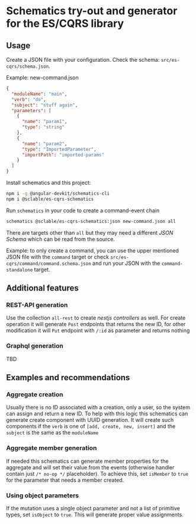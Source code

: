 # Schematics try-out and generator for the ES/CQRS library

## Usage

Create a JSON file with your configuration. Check the schema: `src/es-cqrs/schema.json`.

Example: new-command.json

```json
{
  "moduleName": "main",
  "verb": "do",
  "subject": "stuff again",
  "parameters": [
    {
      "name": "param1",
      "type": "string"
    },
    {
      "name": "param2",
      "type": "ImportedParameter",
      "importPath": "imported-params"
    }
  ]
}
```

Install schematics and this project:

```bash
npm i -g @angular-devkit/schematics-cli
npm i @sclable/es-cqrs-schematics
```

Run `schematics` in your code to create a command-event chain

```bash
schematics @sclable/es-cqrs-schematics:json new-command.json all
```

There are targets other than `all` but they may need a different
*JSON Schema* which can be read from the source.

Example: to only create a command, you can use the upper mentioned
JSON file with the `command` target or check `src/es-cqrs/command/command.schema.json`
and run your JSON with the `command-standalone` target.

## Additional features

### REST-API generation

Use the collection `all-rest` to create *nestjs controllers* as well. For create operation it will generate
`Post` endpoints that returns the new ID, for other modification it will `Put` endpoint with `/:id` as parameter
and returns nothing

### Graphql generation

TBD

## Examples and recommendations

### Aggregate creation

Usually there is no ID associated with a creation, only a user, so the system can assign and return a new ID.
To help with this logic this schematics can generate create component with UUID generation. It will create such
components if the `verb` is one of `[add, create, new, insert]` and the `subject` is the same as the `moduleName`

### Aggregate member generation

If needed this schematics can generate member properties for the aggregate and will set their value from the
events (otherwise handler contain just `/* no-op */` placeholder). To achieve this, set `isMember` to `true`
for the parameter that needs a member created.

### Using object parameters

If the mutation uses a single object parameter and not a list of primitive types, set `isObject` to `true`.
This will generate proper value assignments.
